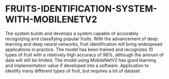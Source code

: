 # FRUITS-IDENTIFICATION-SYSTEM-WITH-MOBILENETV2
The system builds and develops a system capable of accurately recognizing and classifying popular fruits. With the advancement of deep learning and deep neural networks, fruit identification will bring widespread applications in practice.
The model has been trained and recognizes 10 types of fruit with a relatively high accuracy of 98%, although the amount of data will still be limited. The model using MobileNetV2 has good learning and implementation value if developed into a software. Application to identify many different types of fruit, but requires a lot of dataset.
